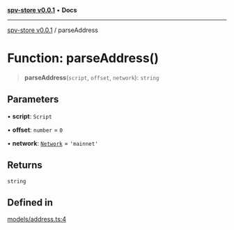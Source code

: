 [**spv-store v0.0.1**](../README.md) • **Docs**

***

[spv-store v0.0.1](../globals.md) / parseAddress

# Function: parseAddress()

> **parseAddress**(`script`, `offset`, `network`): `string`

## Parameters

• **script**: `Script`

• **offset**: `number` = `0`

• **network**: [`Network`](../type-aliases/Network.md) = `'mainnet'`

## Returns

`string`

## Defined in

[models/address.ts:4](https://github.com/shruggr/ts-casemod-spv/blob/d2d8e139fbd295fc0999df738863fea71ede7818/src/models/address.ts#L4)
